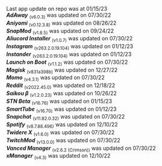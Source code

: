 Last app update on repo was at 01/15/23   
***AdAway*** <sub>(v6.0.3)</sub> was updated on 07/30/22   
***Aniyomi*** <sub>(v0.12.3.8)</sub> was updated on 08/26/22   
***SnapMod*** <sub>(v1.8.5)</sub> was updated on 09/24/22   
***Aliucord Installer*** <sub>(v1.0.7)</sub> was updated on 07/30/22   
***Instagram*** <sub>(v263.2.0.19.104)</sub> was updated on 01/12/23   
***Instander*** <sub>(v263.2.0.19.104)</sub> was updated on 01/12/23   
***Launch on Boot*** <sub>(v1.1.2)</sub> was updated on 07/30/22   
***Magisk*** <sub>(v831a398b)</sub> was updated on 12/27/22   
***Momo*** <sub>(v4.3.1)</sub> was updated on 07/30/22   
***Reddit*** <sub>(v2022.45.0)</sub> was updated on 12/18/22   
***Saikou β*** <sub>(v1.2.0.23)</sub> was updated on 10/26/22   
***STN Beta*** <sub>(v16.76)</sub> was updated on 01/15/23   
***SmartTube*** <sub>(v16.70)</sub> was updated on 01/12/23   
***Snapchat*** <sub>(v11.82.0.32)</sub> was updated on 07/30/22   
***Spotify*** <sub>(v8.7.88.496)</sub> was updated on 12/10/22   
***Twidere X*** <sub>(v1.6.0)</sub> was updated on 07/30/22   
***TwitchMod*** <sub>(v13.0.0)</sub> was updated on 07/30/22   
***Vanced Manager*** <sub>(v2.6.2 (Crimson))</sub> was updated on 07/30/22   
***xManager*** <sub>(v4.3)</sub> was updated on 12/10/22   
